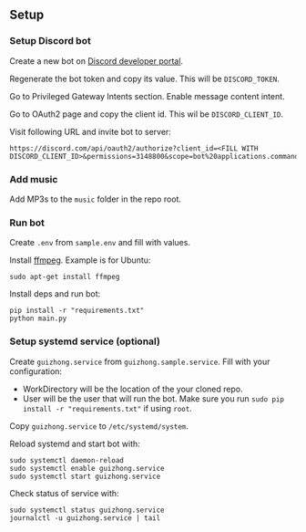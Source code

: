 ## Setup

### Setup Discord bot

Create a new bot on [Discord developer portal](https://discord.com/developers/applications).

Regenerate the bot token and copy its value. This will be `DISCORD_TOKEN`.

Go to Privileged Gateway Intents section. Enable message content intent.

Go to OAuth2 page and copy the client id. This wil be `DISCORD_CLIENT_ID`.

Visit following URL and invite bot to server:

```
https://discord.com/api/oauth2/authorize?client_id=<FILL WITH DISCORD_CLIENT_ID>&permissions=3148800&scope=bot%20applications.commands
```


### Add music

Add MP3s to the `music` folder in the repo root.


### Run bot

Create `.env` from `sample.env` and fill with values.

Install [ffmpeg](https://ffmpeg.org/). Example is for Ubuntu:

```
sudo apt-get install ffmpeg
```

Install deps and run bot:

```
pip install -r "requirements.txt"
python main.py
```


### Setup systemd service (optional)

Create `guizhong.service` from `guizhong.sample.service`. Fill with your configuration:

- WorkDirectory will be the location of the your cloned repo.
- User will be the user that will run the bot. Make sure you run `sudo pip install -r "requirements.txt"` if using `root`.

Copy `guizhong.service` to `/etc/systemd/system`.

Reload systemd and start bot with:

```
sudo systemctl daemon-reload
sudo systemctl enable guizhong.service
sudo systemctl start guizhong.service
```

Check status of service with:

```
sudo systemctl status guizhong.service
journalctl -u guizhong.service | tail
```